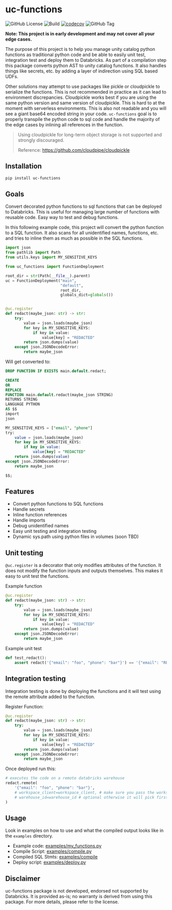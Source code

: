 # uc-functions

![GitHub License](https://img.shields.io/github/license/stikkireddy/uc-functions)
![Build](https://github.com/stikkireddy/uc-functions/actions/workflows/build.yaml/badge.svg)
[![codecov](https://codecov.io/github/stikkireddy/uc-functions/branch/main/graph/badge.svg?token=EORUY66PNQ)](https://codecov.io/github/stikkireddy/uc-functions)
![GitHub Tag](https://img.shields.io/github/v/tag/stikkireddy/uc-functions)

**Note: This project is in early development and may not cover all your edge cases.**


The purpose of this project is to help you manage unity catalog python functions as traditional python code and be
able to easily unit test, integration test and deploy them to Databricks. As part of a compilation step this package
converts python AST to unity catalog functions. It also handles things like secrets, etc. by adding a layer of
indirection using SQL based UDFs.

Other solutions may attempt to use packages like pickle or cloudpickle to serialize the functions. This is not recommended in 
practice as it can lead to environment discrepancies. Cloudpickle works best if you are using the same python version and 
same version of cloudpickle. This is hard to at the moment with serverless environments. This is also not readable and 
you will see a giant base64 encoded string in your code. `uc-functions` goal is to properly transpile the python code to 
sql code and handle the majority of the edge cases by inlining all references in the function.

> Using cloudpickle for long-term object storage is not supported and strongly discouraged.
> 
> Reference: https://github.com/cloudpipe/cloudpickle

## Installation

```bash
pip install uc-functions
```

## Goals

Convert decorated python functions to sql functions that can be deployed to Databricks. This is useful for managing
large number of functions with reusable code. Easy way to test and debug functions.

In this following example code, this project will convert the python function to a SQL function. It also scans for all
unidentified names, functions, etc. and tries to inline them as much as possible in the SQL functions.

```python
import json
from pathlib import Path
from utils.keys import MY_SENSITIVE_KEYS

from uc_functions import FunctionDeployment

root_dir = str(Path(__file__).parent)
uc = FunctionDeployment("main",
                        "default",
                        root_dir,
                        globals_dict=globals())


@uc.register
def redact(maybe_json: str) -> str:
    try:
        value = json.loads(maybe_json)
        for key in MY_SENSITIVE_KEYS:
            if key in value:
                value[key] = "REDACTED"
        return json.dumps(value)
    except json.JSONDecodeError:
        return maybe_json
```

Will get converted to:

```sql
DROP FUNCTION IF EXISTS main.default.redact;

CREATE
OR
REPLACE
FUNCTION main.default.redact(maybe_json STRING)
RETURNS STRING
LANGUAGE PYTHON
AS $$
import
json

MY_SENSITIVE_KEYS = ["email", "phone"]
try:
    value = json.loads(maybe_json)
    for key in MY_SENSITIVE_KEYS:
        if key in value:
            value[key] = "REDACTED"
    return json.dumps(value)
except json.JSONDecodeError:
    return maybe_json

$$;
```

## Features

* Convert python functions to SQL functions
* Handle secrets
* Inline function references
* Handle imports
* Debug unidentified names
* Easy unit testing and integration testing
* Dynamic sys.path using python files in volumes (soon TBD) 

## Unit testing

`@uc.register` is a decorator that only modifies attributes of the function. It does not modify the function 
inputs and outputs themselves. This makes it easy to unit test the functions.

Example function

```python
@uc.register
def redact(maybe_json: str) -> str:
    try:
        value = json.loads(maybe_json)
        for key in MY_SENSITIVE_KEYS:
            if key in value:
                value[key] = "REDACTED"
        return json.dumps(value)
    except json.JSONDecodeError:
        return maybe_json
```

Example unit test

```python
def test_redact():
    assert redact('{"email": "foo", "phone": "bar"}') == '{"email": "REDACTED", "phone": "REDACTED"}'
```

## Integration testing

Integration testing is done by deploying the functions and it will test using the remote attribute added to the function.

Register Function:

```python
@uc.register
def redact(maybe_json: str) -> str:
    try:
        value = json.loads(maybe_json)
        for key in MY_SENSITIVE_KEYS:
            if key in value:
                value[key] = "REDACTED"
        return json.dumps(value)
    except json.JSONDecodeError:
        return maybe_json
```

Once deployed run this:

```python
# executes the code on a remote databricks warehouse
redact.remote(
    '{"email": "foo", "phone": "bar"}',
    # workspace_client=workspace_client, # make sure you pass the workspace client or provide environment variables
    # warehouse_id=warehouse_id # optional otherwise it will pick first serverless warehouse
)
```

## Usage

Look in examples on how to use and what the compiled output looks like in the `examples` directory.

* Example code: [examples/my_functions.py](examples/my_functions.py)
* Compile Script: [examples/compile.py](examples/compile.py)
* Compiled SQL Stmts: [examples/compile](examples/compile)
* Deploy script: [examples/deploy.py](examples/deploy.py)

## Disclaimer

uc-functions package is not developed, endorsed not supported by Databricks. It is provided as-is; no warranty is
derived from using this package. For more details, please refer to the license.
